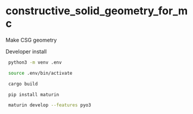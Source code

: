 # constructive_solid_geometry_for_mc

Make CSG geometry

Developer install
```bash
 python3 -m venv .env

 source .env/bin/activate

 cargo build

 pip install maturin

 maturin develop --features pyo3
 ```